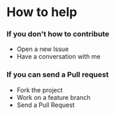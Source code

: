 # How to help 

### If you don't how to contribute
* Open a new Issue
* Have a conversation with me

### If you can send a Pull request
* Fork the project
* Work on a feature branch
* Send a Pull Request
